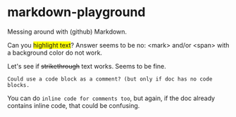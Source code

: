 # markdown-playground
Messing around with (github) Markdown.

Can you <span style="background-color: #FFFF00">highlight text</span>?
Answer seems to be no: &lt;mark> and/or &lt;span> with a background color do not work.

Let's see if ~~strikethrough~~ text works. Seems to be fine.

```
Could use a code block as a comment? (but only if doc has no code blocks.
```

You can do `inline code for comments too`, but again, if the doc already contains inline code, that could be confusing.
